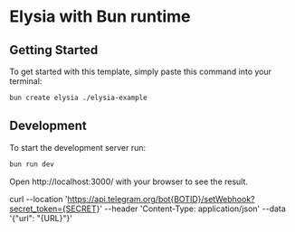 # Elysia with Bun runtime

## Getting Started
To get started with this template, simply paste this command into your terminal:
```bash
bun create elysia ./elysia-example
```

## Development
To start the development server run:
```bash
bun run dev
```

Open http://localhost:3000/ with your browser to see the result.

curl --location 'https://api.telegram.org/bot{BOTID}/setWebhook?secret_token={SECRET}' --header 'Content-Type: application/json' --data '{"url": "{URL}"}'